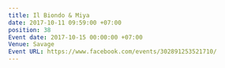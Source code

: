 ```yaml
---
title: Il Biondo & Miya
date: 2017-10-11 09:59:00 +07:00
position: 38
Event date: 2017-10-15 00:00:00 +07:00
Venue: Savage
Event URL: https://www.facebook.com/events/302891253521710/
---
```


